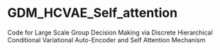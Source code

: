 # GDM_HCVAE_Self_attention
Code  for Large Scale Group Decision Making via Discrete Hierarchical Conditional Variational Auto-Encoder and Self Attention Mechanism
